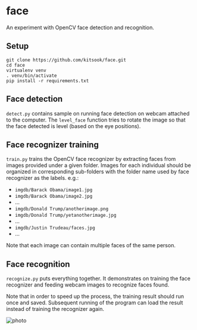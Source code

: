 # face

An experiment with OpenCV face detection and recognition.

## Setup

```
git clone https://github.com/kitsook/face.git
cd face
virtualenv venv
. venv/bin/activate
pip install -r requirements.txt
```

## Face detection

`detect.py` contains sample on running face detection on webcam attached to the
computer. The  `level_face` function tries to rotate the image so that the
face detected is level (based on the eye positions).

## Face recognizer training

`train.py` trains the OpenCV face recognizer by extracting faces from images
provided under a given folder. Images for each individual should be
organized in corresponding sub-folders with the folder name used by face
recognizer as the labels. e.g.:

* `imgdb/Barack Obama/image1.jpg`
* `imgdb/Barack Obama/image2.jpg`
* ...
* `imgdb/Donald Trump/anotherimage.png`
* `imgdb/Donald Trump/yetanotherimage.jpg`
* ...
* `imgdb/Justin Trudeau/faces.jpg`
* ...

Note that each image can contain multiple faces of the same person.

## Face recognition

`recognize.py` puts everything together.  It demonstrates on training the face
recognizer and feeding webcam images to recognize faces found.

Note that in order to speed up the process, the training result should run once
and saved.  Subsequent running of the program can load the result instead of
training the recognizer again.

![photo](https://3.bp.blogspot.com/-algeXrYnjO0/WHMo9xn8BgI/AAAAAAAAHss/mnPIJYXLkJQjGyQW4CDdlDWmSm5P4igrwCLcB/s1600/face%2Brecognition.png "photo")
